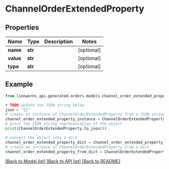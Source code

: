 # ChannelOrderExtendedProperty


## Properties

Name | Type | Description | Notes
------------ | ------------- | ------------- | -------------
**name** | **str** |  | [optional] 
**value** | **str** |  | [optional] 
**type** | **str** |  | [optional] 

## Example

```python
from linnworks_api.generated.orders.models.channel_order_extended_property import ChannelOrderExtendedProperty

# TODO update the JSON string below
json = "{}"
# create an instance of ChannelOrderExtendedProperty from a JSON string
channel_order_extended_property_instance = ChannelOrderExtendedProperty.from_json(json)
# print the JSON string representation of the object
print(ChannelOrderExtendedProperty.to_json())

# convert the object into a dict
channel_order_extended_property_dict = channel_order_extended_property_instance.to_dict()
# create an instance of ChannelOrderExtendedProperty from a dict
channel_order_extended_property_from_dict = ChannelOrderExtendedProperty.from_dict(channel_order_extended_property_dict)
```
[[Back to Model list]](../README.md#documentation-for-models) [[Back to API list]](../README.md#documentation-for-api-endpoints) [[Back to README]](../README.md)


